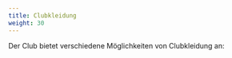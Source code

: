 ```yaml
---
title: Clubkleidung
weight: 30
---
```


Der Club bietet verschiedene Möglichkeiten von Clubkleidung an:

